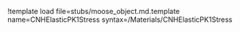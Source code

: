 !template load file=stubs/moose_object.md.template name=CNHElasticPK1Stress syntax=/Materials/CNHElasticPK1Stress